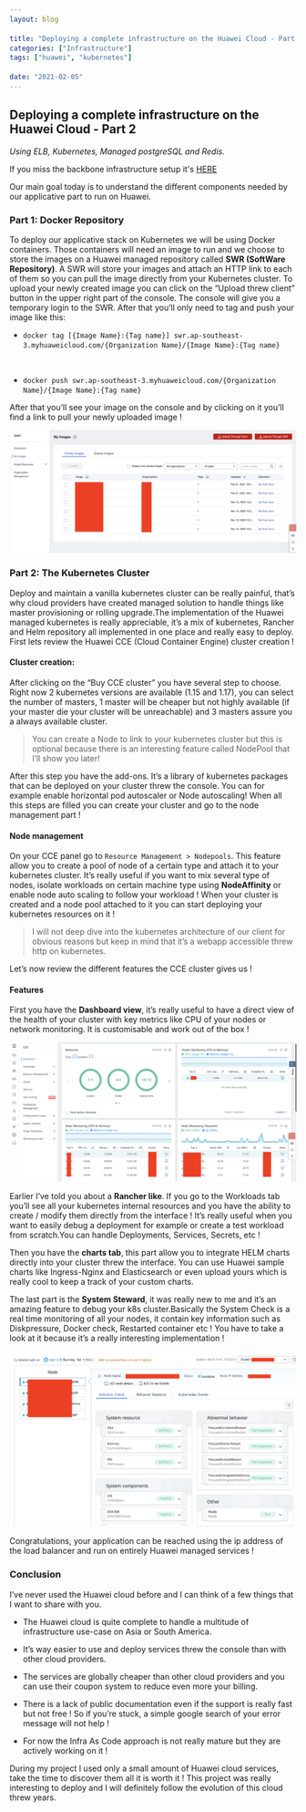 ```yaml
---
layout: blog

title: "Deploying a complete infrastructure on the Huawei Cloud - Part 2"
categories: ["Infrastructure"]
tags: ["huawei", "kubernetes"]

date: "2021-02-05"
---
```


## Deploying a complete infrastructure on the Huawei Cloud - Part 2

*Using ELB, Kubernetes, Managed postgreSQL and Redis.*


If you miss the backbone infrastructure setup it's [HERE](Part1_link)

Our main goal today is to understand the different components needed by our applicative part to run on Huawei.

### Part 1: Docker Repository

To deploy our applicative stack on Kubernetes we will be using Docker containers.
Those containers will need an image to run and we choose to store the images on a Huawei managed repository called **SWR (SoftWare Repository)**.
A SWR will store your images and attach an HTTP link to each of them so you can pull the image directly from your Kubernetes cluster.
To upload your newly created image you can click on the “Upload threw client” button in the upper right part of the console. The console will give you a temporary login to the SWR. After that you’ll only need to tag and push your image like this:
- `docker tag [{Image Name}:{Tag name}] swr.ap-southeast-3.myhuaweicloud.com/{Organization Name}/{Image Name}:{Tag name}`
<br>

- `docker push swr.ap-southeast-3.myhuaweicloud.com/{Organization Name}/{Image Name}:{Tag name}`

After that you’ll see your image on the console and by clicking on it you’ll find a link to pull your newly uploaded image !

![Swr](/assets/img/posts/20210205/swr.png)

### Part 2: The Kubernetes Cluster

Deploy and maintain a vanilla kubernetes cluster can be really painful, that’s why cloud providers have created managed solution to handle things like master provisioning or rolling upgrade.The implementation of the Huawei managed kubernetes is really appreciable, it’s a mix of kubernetes, Rancher and Helm repository all implemented in one place and really easy to deploy. First lets review the Huawei CCE (Cloud Container Engine) cluster creation !

#### Cluster creation:
After clicking on the “Buy CCE cluster” you have several step to choose.
Right now 2 kubernetes versions are available (1.15 and 1.17), you can select the number of masters, 1 master will be cheaper but not highly available (if your master die your cluster will be unreachable) and 3 masters assure you a always available cluster.
> You can create a Node to link to your kubernetes cluster but this is optional because there is an interesting feature called NodePool that I’ll show you later!

After this step you have the add-ons. It’s a library of kubernetes packages that can be deployed on your cluster threw the console. You can for example enable horizontal pod autoscaler or Node autoscaling!
When all this steps are filled you can create your cluster and go to the node management part !

#### Node management

On your CCE panel go to `Resource Management > Nodepools`.
This feature allow you to create a pool of node of a certain type and attach it to your kubernetes cluster. It’s really useful if you want to mix several type of nodes, isolate workloads on certain machine type using **NodeAffinity** or enable node auto scaling to follow your workload !
When your cluster is created and a node pool attached to it you can start deploying your kubernetes resources on it !

> I will not deep dive into the kubernetes architecture of our client for obvious reasons but keep in mind that it’s a webapp accessible threw http on kubernetes.

Let’s now review the different features the CCE cluster gives us !

#### Features

First you have the **Dashboard view**, it’s really useful to have a direct view of the health of your cluster with key metrics like CPU of your nodes or network monitoring. It is customisable and work out of the box !

![Dashboard](/assets/img/posts/20210205/dashboard.png)

Earlier I’ve told you about a **Rancher like**. If you go to the Workloads tab you’ll see all your kubernetes internal resources and you have the ability to create / modify them directly from the interface ! It’s really useful when you want to easily debug a deployment for example or create a test workload from scratch.You can handle Deployments, Services, Secrets, etc !

Then you have the **charts tab**, this part allow you to integrate HELM charts directly into your cluster threw the interface. You can use Huawei sample charts like Ingress-Nginx and Elasticsearch or even upload yours which is really cool to keep a track of your custom charts.

The last part is the **System Steward**, it was really new to me and it’s an amazing feature to debug your k8s cluster.Basically the System Check is a real time monitoring of all your nodes, it contain key information such as Diskpressure, Docker check, Restarted container etc !
You have to take a look at it because it’s a really interesting implementation !

![System](/assets/img/posts/20210205/system.png)

Congratulations, your application can be reached using the ip address of the load balancer and run on entirely Huawei managed services !


### Conclusion

I’ve never used the Huawei cloud before and I can think of a few things that I want to share with you.

- The Huawei cloud is quite complete to handle a multitude of infrastructure use-case on Asia or South America.

- It’s way easier to use and deploy services threw the console than with other cloud providers.

- The services are globally cheaper than other cloud providers and you can use their coupon system to reduce even more your billing.

- There is a lack of public documentation even if the support is really fast but not free ! So if you’re stuck, a simple google search of your error message will not help !

- For now the Infra As Code approach is not really mature but they are actively working on it !

During my project I used only a small amount of Huawei cloud services, take the time to discover them all it is worth it !
This project was really interesting to deploy and I will definitely follow the evolution of this cloud threw years.